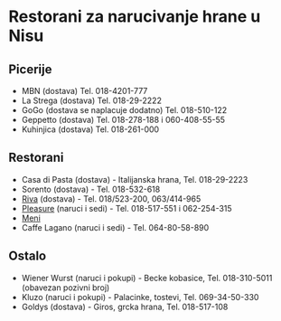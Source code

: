 Restorani za narucivanje hrane u Nisu
===========================================

Picerije
-------

* MBN (dostava) Tel. 018-4201-777
* La Strega (dostava) Tel. 018-29-2222
* GoGo (dostava se naplacuje dodatno) Tel. 018-510-122
* Geppetto (dostava) Tel. 018-278-188 i 060-408-55-55
* Kuhinjica (dostava) Tel. 018-261-000

Restorani
---------

* Casa di Pasta (dostava) - Italijanska hrana, Tel. 018-29-2223
* Sorento (dostava) - Tel. 018-532-618
* [Riva][] (dostava) - Tel. 018/523-200, 063/414-965 
* [Pleasure][] (naruci i sedi) - Tel. 018-517-551 i 062-254-315
 * [Meni](/menu/pleasure "Pleasure")
* Caffe Lagano (naruci i sedi) - Tel. 064-80-58-890

Ostalo
-------

* Wiener Wurst (naruci i pokupi) - Becke kobasice, Tel. 018-310-5011 (obavezan pozivni broj)
* Kluzo (naruci i pokupi) - Palacinke, tostevi, Tel. 069-34-50-330
* Goldys (dostava) - Giros, grcka hrana, Tel. 018-517-108

[Riva]: http://www.riva.rs
[Pleasure]: http://www.pleasure.rs
